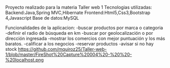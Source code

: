 Proyecto realizado para la materia Taller web 1 
Tecnologias utilizadas:
Backend:Java,Spring MVC,Hibernate
Frontend:Html5,Css3,Bootstrap 4,Javascript
Base de datos:MySQL

Funcionalidades de la aplicacion:
-buscar productos por marca o categoria 
-definir el radio de búsqueda en km
-buscar por geolocalización o por dirección ingresada
-mostrar los comercios con mejor puntuación y los más baratos. 
-calificar a los negocios 
-reservar productos 
-avisar si no hay stock
https://github.com/mquiroz25/Taller-web-1/blob/master/FireShot%20Capture%20004%20-%20%20-%20localhost.png
